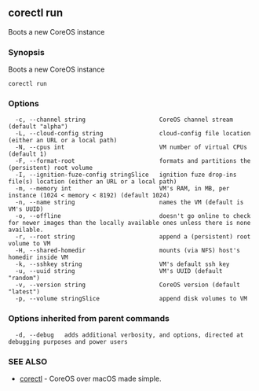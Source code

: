 ## corectl run

Boots a new CoreOS instance

### Synopsis


Boots a new CoreOS instance

```
corectl run
```

### Options

```
  -c, --channel string                     CoreOS channel stream (default "alpha")
  -L, --cloud-config string                cloud-config file location (either an URL or a local path)
  -N, --cpus int                           VM number of virtual CPUs (default 1)
  -F, --format-root                        formats and partitions the (persistent) root volume
  -I, --ignition-fuze-config stringSlice   ignition fuze drop-ins file(s) location (either an URL or a local path)
  -m, --memory int                         VM's RAM, in MB, per instance (1024 < memory < 8192) (default 1024)
  -n, --name string                        names the VM (default is VM's UUID)
  -o, --offline                            doesn't go online to check for newer images than the locally available ones unless there is none available.
  -r, --root string                        append a (persistent) root volume to VM
  -H, --shared-homedir                     mounts (via NFS) host's homedir inside VM
  -k, --sshkey string                      VM's default ssh key
  -u, --uuid string                        VM's UUID (default "random")
  -v, --version string                     CoreOS version (default "latest")
  -p, --volume stringSlice                 append disk volumes to VM
```

### Options inherited from parent commands

```
  -d, --debug   adds additional verbosity, and options, directed at debugging purposes and power users
```

### SEE ALSO
* [corectl](corectl.md)	 - CoreOS over macOS made simple.

